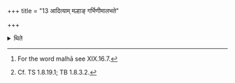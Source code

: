 +++
title = "13 आदित्याम् मल्हाङ् गर्भिणीमालभते"

+++

<details><summary>थिते</summary>

13. (Thus he seizes)a pregnant she-goat with a uvula on the dewlap[^1] for Aditi and a dappled, four years old cow for Aditi.[^2]   

[^1]: For the word malhā see XIX.16.7.  

[^2]: Cf. TS 1.8.19.1; TB 1.8.3.2.  
</details>
